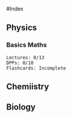 #Index
## Physics
### Basics Maths
```
Lectures: 0/13
DPPs: 0/10
Flashcards: Incomplete
```
## Chemiistry
## Biology

